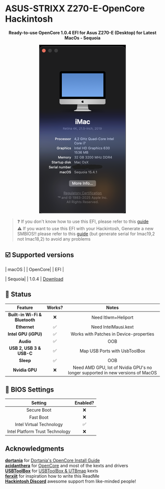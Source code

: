 # ASUS-STRIXX Z270-E-OpenCore Hackintosh
<p align="center">
<b>Ready-to-use OpenCore 1.0.4 EFI for Asus Z270-E (Desktop) for Latest MacOs - Sequoia</b>
</p>

<p align="center">
<img width="282" height="548" src="https://github.com/berserkfps/Asus-Strixx-Z270E---Hackintosh-/blob/main/About%20this%20Mac.png">
</p>



> ❓ If you don't know how to use this EFI, please refer to this [guide](https://dortania.github.io/OpenCore-Install-Guide/)<br>
> ⚠️ If you want to use this EFI with your Hackintosh, Generate a new SMBIOS!! please refer to this [guide](https://youtu.be/JtYAAjgniIc) (but generate serial for Imac19,2 not Imac18,2) to avoid any problems<br>
## ☑️ Supported versions
| macOS |  | OpenCore| | EFI |

| Sequoia| | 1.0.4 | [Download](EFI.zip)


## 🔘 Status
| Feature | Works? | Notes |
| :---: | :---: | :---: |
| **Built-in Wi-Fi & Bluetooth** | ❌ | Need Itlwm+Heliport |
| **Ethernet** | ✅ | Need IntelMausi.kext |
| **Intel GPU (iGPU)** | ✅ | Works with Patches in Device-properties |
| **Audio** | ✅ | OOB |
| **USB 2, USB 3 & USB-C** | ✅ | Map USB Ports with UsbToolBox |
| **Sleep** | ✅ | OOB |
| **Nvidia GPU** | ❌ | Need AMD GPU, lot of Nvidia GPU's no longer supported in new versions of MacOS |

## 🔧 BIOS Settings
| Setting | Enabled? |
| :---: | :---: |
| Secure Boot | ❌ |
| Fast Boot | ❌ |
| Intel Virtual Technology | ✅ |
| Intel Platform Trust Technology | ❌ |





## Acknowledgments
**[dortania](https://github.com/dortania/)** for [Dortania's OpenCore Install Guide](https://dortania.github.io/OpenCore-Install-Guide/)<br>
**[acidanthera](https://github.com/acidanthera)** for [OpenCore](https://github.com/acidanthera/OpenCorePkg) and most of the kexts and drivers<br>
**[USBToolBox](https://github.com/USBToolBox)** for [USBToolBox & UTBmap](https://github.com/USBToolBox/kext) kexts<br>
**[ferxiit](https://github.com/ferxiit)** for inspiration how to write this ReadMe<br>
**[Hackintosh Discord](https://discord.gg/Wxam8aH)** awesome support from like-minded people!<br>
